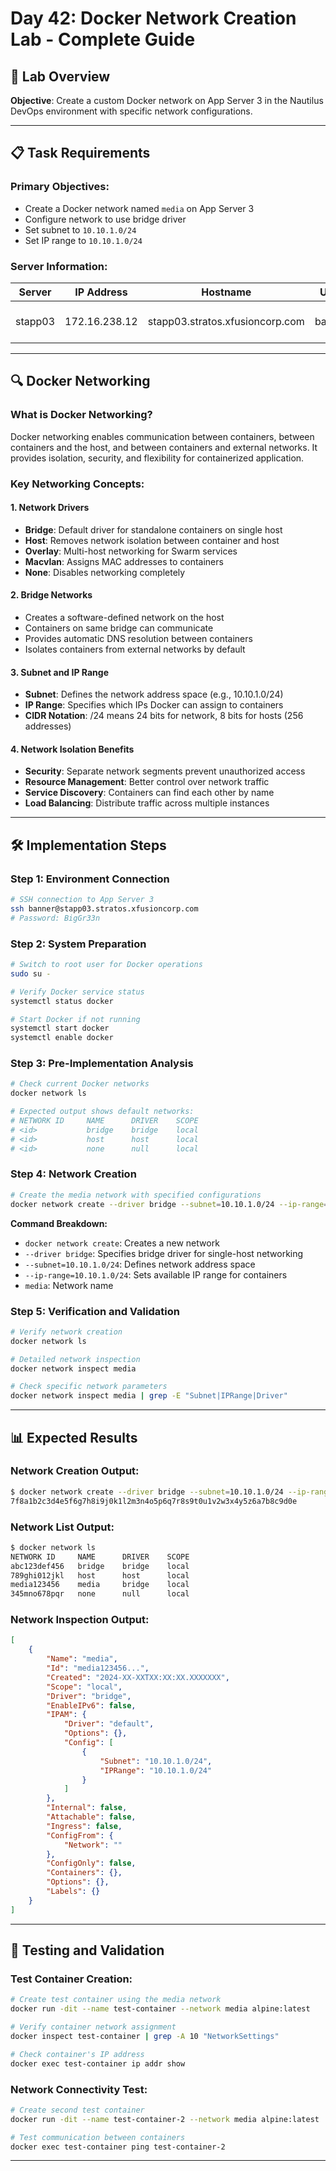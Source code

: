 # Day 42: Docker Network Creation Lab - Complete Guide

## 🎯 Lab Overview
**Objective**: Create a custom Docker network on App Server 3 in the Nautilus DevOps environment with specific network configurations.

---

## 📋 Task Requirements

### Primary Objectives:
- Create a Docker network named `media` on App Server 3
- Configure network to use bridge driver
- Set subnet to `10.10.1.0/24`
- Set IP range to `10.10.1.0/24`

### Server Information:
| Server | IP Address | Hostname | User | Purpose |
|--------|------------|----------|------|---------|
| stapp03 | 172.16.238.12 | stapp03.stratos.xfusioncorp.com | banner | Nautilus App Server 3 |

---

## 🔍 Docker Networking 

### What is Docker Networking?
Docker networking enables communication between containers, between containers and the host, and between containers and external networks. It provides isolation, security, and flexibility for containerized application.

### Key Networking Concepts:

#### 1. **Network Drivers**
- **Bridge**: Default driver for standalone containers on single host
- **Host**: Removes network isolation between container and host
- **Overlay**: Multi-host networking for Swarm services
- **Macvlan**: Assigns MAC addresses to containers
- **None**: Disables networking completely

#### 2. **Bridge Networks**
- Creates a software-defined network on the host
- Containers on same bridge can communicate
- Provides automatic DNS resolution between containers
- Isolates containers from external networks by default

#### 3. **Subnet and IP Range**
- **Subnet**: Defines the network address space (e.g., 10.10.1.0/24)
- **IP Range**: Specifies which IPs Docker can assign to containers
- **CIDR Notation**: /24 means 24 bits for network, 8 bits for hosts (256 addresses)

#### 4. **Network Isolation Benefits**
- **Security**: Separate network segments prevent unauthorized access
- **Resource Management**: Better control over network traffic
- **Service Discovery**: Containers can find each other by name
- **Load Balancing**: Distribute traffic across multiple instances

---

## 🛠️ Implementation Steps

### Step 1: Environment Connection
```bash
# SSH connection to App Server 3
ssh banner@stapp03.stratos.xfusioncorp.com
# Password: BigGr33n
```

### Step 2: System Preparation
```bash
# Switch to root user for Docker operations
sudo su -

# Verify Docker service status
systemctl status docker

# Start Docker if not running
systemctl start docker
systemctl enable docker
```

### Step 3: Pre-Implementation Analysis
```bash
# Check current Docker networks
docker network ls

# Expected output shows default networks:
# NETWORK ID     NAME      DRIVER    SCOPE
# <id>           bridge    bridge    local
# <id>           host      host      local
# <id>           none      null      local
```

### Step 4: Network Creation
```bash
# Create the media network with specified configurations
docker network create --driver bridge --subnet=10.10.1.0/24 --ip-range=10.10.1.0/24 media
```

**Command Breakdown:**
- `docker network create`: Creates a new network
- `--driver bridge`: Specifies bridge driver for single-host networking
- `--subnet=10.10.1.0/24`: Defines network address space
- `--ip-range=10.10.1.0/24`: Sets available IP range for containers
- `media`: Network name

### Step 5: Verification and Validation
```bash
# Verify network creation
docker network ls

# Detailed network inspection
docker network inspect media

# Check specific network parameters
docker network inspect media | grep -E "Subnet|IPRange|Driver"
```

---

## 📊 Expected Results

### Network Creation Output:
```bash
$ docker network create --driver bridge --subnet=10.10.1.0/24 --ip-range=10.10.1.0/24 media
7f8a1b2c3d4e5f6g7h8i9j0k1l2m3n4o5p6q7r8s9t0u1v2w3x4y5z6a7b8c9d0e
```

### Network List Output:
```bash
$ docker network ls
NETWORK ID     NAME      DRIVER    SCOPE
abc123def456   bridge    bridge    local
789ghi012jkl   host      host      local
media123456    media     bridge    local
345mno678pqr   none      null      local
```

### Network Inspection Output:
```json
[
    {
        "Name": "media",
        "Id": "media123456...",
        "Created": "2024-XX-XXTXX:XX:XX.XXXXXXX",
        "Scope": "local",
        "Driver": "bridge",
        "EnableIPv6": false,
        "IPAM": {
            "Driver": "default",
            "Options": {},
            "Config": [
                {
                    "Subnet": "10.10.1.0/24",
                    "IPRange": "10.10.1.0/24"
                }
            ]
        },
        "Internal": false,
        "Attachable": false,
        "Ingress": false,
        "ConfigFrom": {
            "Network": ""
        },
        "ConfigOnly": false,
        "Containers": {},
        "Options": {},
        "Labels": {}
    }
]
```

---

## 🧪 Testing and Validation

### Test Container Creation:
```bash
# Create test container using the media network
docker run -dit --name test-container --network media alpine:latest

# Verify container network assignment
docker inspect test-container | grep -A 10 "NetworkSettings"

# Check container's IP address
docker exec test-container ip addr show
```

### Network Connectivity Test:
```bash
# Create second test container
docker run -dit --name test-container-2 --network media alpine:latest

# Test communication between containers
docker exec test-container ping test-container-2
```

---
